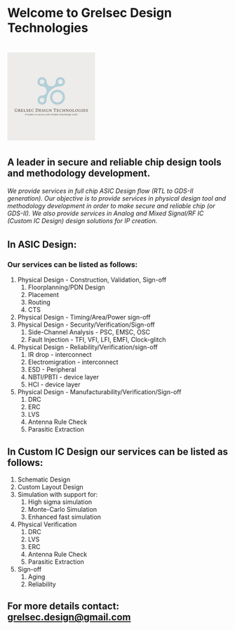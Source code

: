 # Welcome to Grelsec Design Technologies
# ![alt text align="right" width="100%"](https://github.com/grelsec-design/grelsec-design.github.io/blob/main/logo.jpg?raw=true)
## A leader in secure and reliable chip design tools and methodology development.


###### We provide services in full chip ASIC Design flow (RTL to GDS-II generation). Our objective is to provide services in physical design tool and methodology development in order to make secure and reliable chip (or GDS-II). We also provide services in Analog and Mixed Signal/RF IC (Custom IC Design) design solutions for IP creation.
## In ASIC Design:
### Our services can be listed as follows:
1. Physical Design -  Construction, Validation, Sign-off
    1. Floorplanning/PDN Design
    2. Placement
    3. Routing
    4. CTS
2. Physical Design - Timing/Area/Power sign-off
3. Physical Design - Security/Verification/Sign-off
    1. Side-Channel Analysis - PSC, EMSC, OSC
    2. Fault Injection - TFI, VFI, LFI, EMFI, Clock-glitch
4. Physical Design - Reliability/Verification/sign-off
    1. IR drop - interconnect
    2. Electromigration - interconnect
    3. ESD - Peripheral
    4. NBTI/PBTI - device layer
    5. HCI - device layer
5. Physical Design - Manufacturability/Verification/Sign-off
    1. DRC
    2. ERC
    3. LVS
    4. Antenna Rule Check
    5. Parasitic Extraction
  
## In Custom IC Design our services can be listed as follows:
1. Schematic Design
2. Custom Layout Design
3. Simulation with support for:
   1. High sigma simulation
   2. Monte-Carlo Simulation
   3. Enhanced fast simulation
5. Physical Verification
   1. DRC
   2. LVS
   3. ERC
   4. Antenna Rule Check
   5. Parasitic Extraction
6. Sign-off
    1. Aging
    2. Reliability 


## For more details contact: grelsec.design@gmail.com










